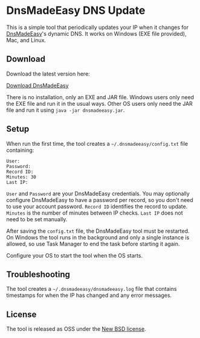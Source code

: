 # DnsMadeEasy DNS Update

This is a simple tool that periodically updates your IP when it changes for [DnsMadeEasy](http://www.dnsmadeeasy.com/)'s dynamic DNS. It works on Windows (EXE file provided), Mac, and Linux.

## Download

Download the latest version here:

[Download DnsMadeEasy](https://github.com/EsotericSoftware/dnsmadeeasy/releases)

There is no installation, only an EXE and JAR file. Windows users only need the EXE file and run it in the usual ways. Other OS users only need the JAR file and run it using `java -jar dnsmadeeasy.jar`.

## Setup

When run the first time, the tool creates a `~/.dnsmadeeasy/config.txt` file containing:

```
User: 
Password: 
Record ID: 
Minutes: 30
Last IP: 
```

`User` and `Password` are your DnsMadeEasy credentials. You may optionally configure DnsMadeEasy to have a password per record, so you don't need to use your account password. `Record ID` identifies the record to update. `Minutes` is the number of minutes between IP checks. `Last IP` does not need to be set manually.

After saving the `config.txt` file, the DnsMadeEasy tool must be restarted. On Windows the tool runs in the background and only a single instance is allowed, so use Task Manager to end the task before starting it again.

Configure your OS to start the tool when the OS starts.

## Troubleshooting

The tool creates a `~/.dnsmadeeasy/dnsmadeeasy.log` file that contains timestamps for when the IP has changed and any error messages.

## License

The tool is released as OSS under the [New BSD license](https://github.com/EsotericSoftware/dnsmadeeasy/blob/master/LICENSE).
